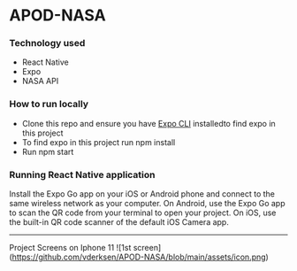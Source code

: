 # APOD-NASA

###  Technology used
- React Native
- Expo
- NASA API

###  How to run locally
- Clone this repo and ensure you have [Expo CLI](https://docs.expo.dev/get-started/installation/) installedto find expo in this project 
- To find expo in this project run npm install
- Run npm start

###  Running React Native application
Install the Expo Go app on your iOS or Android phone and connect to the same wireless network as your computer. On Android, use the Expo Go app to scan the QR code from your terminal to open your project. On iOS, use the built-in QR code scanner of the default iOS Camera app.
 
---
Project Screens on Iphone 11
![1st screen] (https://github.com/vderksen/APOD-NASA/blob/main/assets/icon.png)
